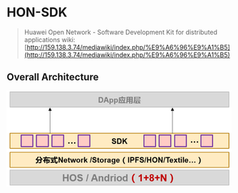 # HON-SDK 

> Huawei Open Network - Software Development Kit for distributed applications
> wiki: [http://159.138.3.74/mediawiki/index.php/%E9%A6%96%E9%A1%B5](http://159.138.3.74/mediawiki/index.php/%E9%A6%96%E9%A1%B5)

## Overall Architecture
![](https://github.com/SJTU-OpenNetwork/D-SDK/blob/master/doc/image/architecture2.png)
